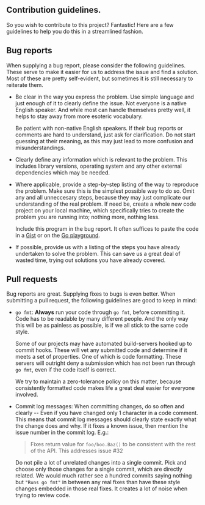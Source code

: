 ## Contribution guidelines.

So you wish to contribute to this project? Fantastic!
Here are a few guidelines to help you do this in a
streamlined fashion.


## Bug reports

When supplying a bug report, please consider the following guidelines.
These serve to make it easier for us to address the issue and find a solution.
Most of these are pretty self-evident, but sometimes it is still necessary
to reiterate them.

* Be clear in the way you express the problem. Use simple language and
  just enough of it to clearly define the issue. Not everyone is a native
  English speaker. And while most can handle themselves pretty well,
  it helps to stay away from more esoteric vocabulary.

  Be patient with non-native English speakers. If their bug reports
  or comments are hard to understand, just ask for clarification.
  Do not start guessing at their meaning, as this may just lead to
  more confusion and misunderstandings.
* Clearly define any information which is relevant to the problem.
  This includes library versions, operating system and any other
  external dependencies which may be needed.
* Where applicable, provide a step-by-step listing of the way to
  reproduce the problem. Make sure this is the simplest possible
  way to do so. Omit any and all unneccesary steps, because they may
  just complicate our understanding of the real problem.
  If need be, create a whole new code project on your local machine,
  which specifically tries to create the problem you are running into;
  nothing more, nothing less.

  Include this program in the bug report. It often suffices to paste
  the code in a [Gist](https://gist.github.com) or on the
  [Go playground](http://play.golang.org).
* If possible, provide us with a listing of the steps you have already
  undertaken to solve the problem. This can save us a great deal of
  wasted time, trying out solutions you have already covered.


## Pull requests

Bug reports are great. Supplying fixes to bugs is even better.
When submitting a pull request, the following guidelines are
good to keep in mind:

* `go fmt`: **Always** run your code through `go fmt`, before
  committing it. Code has to be readable by many different
  people. And the only way this will be as painless as possible,
  is if we all stick to the same code style.

  Some of our projects may have automated build-servers hooked up
  to commit hooks. These will vet any submitted code and determine
  if it meets a set of properties. One of which is code formatting.
  These servers will outright deny a submission which has not been
  run through `go fmt`, even if the code itself is correct.

  We try to maintain a zero-tolerance policy on this matter,
  because consistently formatted code makes life a great deal
  easier for everyone involved.
* Commit log messages: When committing changes, do so often and
  clearly -- Even if you have changed only 1 character in a code
  comment. This means that commit log messages should clearly state
  exactly what the change does and why. If it fixes a known issue,
  then mention the issue number in the commit log. E.g.:

  > Fixes return value for `foo/boo.Baz()` to be consistent with
  > the rest of the API. This addresses issue #32

  Do not pile a lot of unrelated changes into a single commit.
  Pick and choose only those changes for a single commit, which are
  directly related. We would much rather see a hundred commits
  saying nothing but `"Runs go fmt"` in between any real fixes
  than have these style changes embedded in those real fixes.
  It creates a lot of noise when trying to review code.
